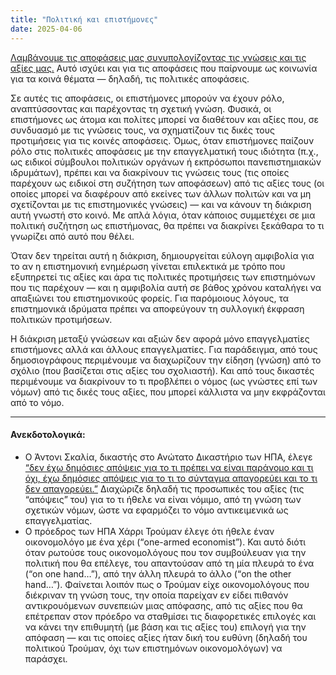 ```yaml
---
title: "Πολιτική και επιστήμονες"
date: 2025-04-06 
---
```


[Λαμβάνουμε τις αποφάσεις μας συνυπολογίζοντας τις γνώσεις και τις αξίες μας.](https://www.michalis.blog/2025/03/16/knowledge-values-decisions.html) 
Αυτό ισχύει και για τις αποφάσεις που παίρνουμε ως κοινωνία για τα κοινά θέματα — δηλαδή, τις πολιτικές αποφάσεις.

Σε αυτές τις αποφάσεις, οι επιστήμονες μπορούν να έχουν ρόλο, αναπτύσσοντας και παρέχοντας τη σχετική γνώση. Φυσικά, οι επιστήμονες ως άτομα και πολίτες μπορεί να διαθέτουν και αξίες που, σε συνδυασμό με τις γνώσεις τους, να σχηματίζουν τις δικές τους προτιμήσεις για τις κοινές αποφάσεις. Όμως, όταν επιστήμονες παίζουν ρόλο στις πολιτικές αποφάσεις με την επαγγελματική τους ιδιότητα (π.χ., ως ειδικοί σύμβουλοι πολιτικών οργάνων ή εκπρόσωποι πανεπιστημιακών ιδρυμάτων), πρέπει και να διακρίνουν τις γνώσεις τους (τις οποίες παρέχουν ως ειδικοί στη συζήτηση των αποφάσεων) από τις αξίες τους (οι οποίες μπορεί να διαφέρουν από εκείνες των άλλων πολιτών και να μη σχετίζονται με τις επιστημονικές γνώσεις) — και να κάνουν τη διάκριση αυτή γνωστή στο κοινό. Με απλά λόγια, όταν κάποιος συμμετέχει σε μια πολιτική συζήτηση ως επιστήμονας, θα πρέπει να διακρίνει ξεκάθαρα το τι γνωρίζει από αυτό που θέλει.

Όταν δεν τηρείται αυτή η διάκριση, δημιουργείται εύλογη αμφιβολία για το αν η επιστημονική ενημέρωση  γίνεται επιλεκτικά με τρόπο που εξυπηρετεί τις αξίες και άρα τις πολιτικές προτιμήσεις των επιστημόνων που τις παρέχουν — και η αμφιβολία αυτή σε βάθος χρόνου καταλήγει να απαξιώνει του επιστημονικούς φορείς. Για παρόμοιους λόγους, τα επιστημονικά ιδρύματα πρέπει να αποφεύγουν τη συλλογική έκφραση πολιτικών προτιμήσεων. 

Η διάκριση μεταξύ γνώσεων και αξιών δεν αφορά μόνο επαγγελματίες επιστήμονες αλλά και άλλους επαγγελματίες. Για παράδειγμα, από τους δημοσιογράφους περιμένουμε να διαχωρίζουν την είδηση (γνώση) από το σχόλιο (που βασίζεται στις αξίες του σχολιαστή). Και από τους δικαστές περιμένουμε να διακρίνουν το τι προβλέπει ο νόμος (ως γνώστες επί των νόμων) από τις δικές τους αξίες, που μπορεί κάλλιστα να μην εκφράζονται από το νόμο.

--- 

#### Ανεκδοτολογικά:

- Ο Άντονι Σκαλία, δικαστής στο Ανώτατο Δικαστήριο των ΗΠΑ, έλεγε [“δεν έχω δημόσιες απόψεις για το τι πρέπει να είναι παράνομο και τι όχι, έχω δημόσιες απόψεις για το τι το σύνταγμα απαγορεύει και το τι δεν απαγορεύει.”](https://www.youtube.com/watch?v=Rj_MhS2u-Pk) Διαχώριζε δηλαδή τις προσωπικές του αξίες (τις “απόψεις” του) για το τι ήθελε να είναι νόμιμο, από τη γνώση των σχετικών νόμων, ώστε να εφαρμόζει το νόμο αντικειμενικά ως επαγγελματίας.
- Ο πρόεδρος των ΗΠΑ Χάρρι Τρούμαν έλεγε ότι ήθελε έναν οικονομολόγο με ένα χέρι (“one-armed economist”). Και αυτό διότι όταν ρωτούσε τους οικονομολόγους που τον συμβούλευαν για την πολιτική που θα επέλεγε, του απαντούσαν από τη μία πλευρά το ένα (“on one hand…”), από την άλλη πλευρά το άλλο (“on the other hand…”). Φαίνεται λοιπόν πως ο Τρούμαν είχε οικονομολόγους που διέκριναν τη γνώση τους, την οποία παρείχαν εν είδει πιθανόν αντικρουόμενων συνεπειών μιας απόφασης, από τις αξίες που θα επέτρεπαν στον πρόεδρο να σταθμίσει τις διαφορετικές επιλογές και να κάνει την επιθυμητή (με βάση και τις αξίες του) επιλογή για την απόφαση — και τις οποίες αξίες ήταν δική του ευθύνη (δηλαδή του πολιτικού Τρούμαν, όχι των επιστημόνων οικονομολόγων) να παράσχει.

